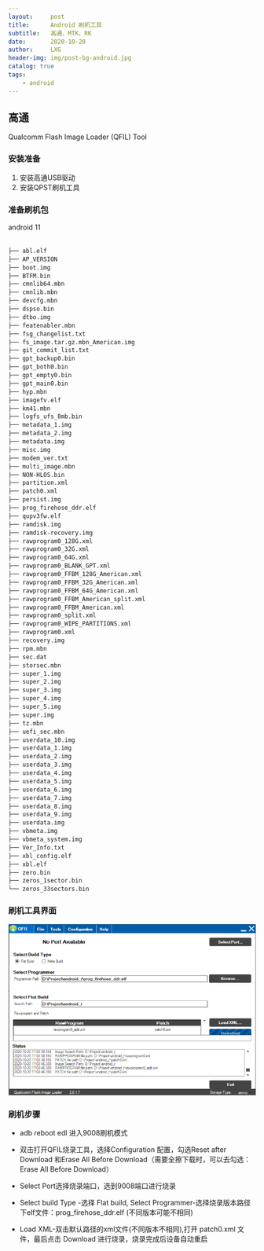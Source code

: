 ```yaml
---
layout:     post
title:      Android 刷机工具
subtitle:   高通、MTK、RK
date:       2020-1O-20
author:     LXG
header-img: img/post-bg-android.jpg
catalog: true
tags:
    - android
---
```


## 高通

Qualcomm Flash Image Loader (QFIL) Tool

### 安装准备

1. 安装高通USB驱动
2. 安装QPST刷机工具

### 准备刷机包

android 11

```txt

├── abl.elf
├── AP_VERSION
├── boot.img
├── BTFM.bin
├── cmnlib64.mbn
├── cmnlib.mbn
├── devcfg.mbn
├── dspso.bin
├── dtbo.img
├── featenabler.mbn
├── fsg_changelist.txt
├── fs_image.tar.gz.mbn_American.img
├── git_commit_list.txt
├── gpt_backup0.bin
├── gpt_both0.bin
├── gpt_empty0.bin
├── gpt_main0.bin
├── hyp.mbn
├── imagefv.elf
├── km41.mbn
├── logfs_ufs_8mb.bin
├── metadata_1.img
├── metadata_2.img
├── metadata.img
├── misc.img
├── modem_ver.txt
├── multi_image.mbn
├── NON-HLOS.bin
├── partition.xml
├── patch0.xml
├── persist.img
├── prog_firehose_ddr.elf
├── qupv3fw.elf
├── ramdisk.img
├── ramdisk-recovery.img
├── rawprogram0_128G.xml
├── rawprogram0_32G.xml
├── rawprogram0_64G.xml
├── rawprogram0_BLANK_GPT.xml
├── rawprogram0_FFBM_128G_American.xml
├── rawprogram0_FFBM_32G_American.xml
├── rawprogram0_FFBM_64G_American.xml
├── rawprogram0_FFBM_American_split.xml
├── rawprogram0_FFBM_American.xml
├── rawprogram0_split.xml
├── rawprogram0_WIPE_PARTITIONS.xml
├── rawprogram0.xml
├── recovery.img
├── rpm.mbn
├── sec.dat
├── storsec.mbn
├── super_1.img
├── super_2.img
├── super_3.img
├── super_4.img
├── super_5.img
├── super.img
├── tz.mbn
├── uefi_sec.mbn
├── userdata_10.img
├── userdata_1.img
├── userdata_2.img
├── userdata_3.img
├── userdata_4.img
├── userdata_5.img
├── userdata_6.img
├── userdata_7.img
├── userdata_8.img
├── userdata_9.img
├── userdata.img
├── vbmeta.img
├── vbmeta_system.img
├── Ver_Info.txt
├── xbl_config.elf
├── xbl.elf
├── zero.bin
├── zeros_1sector.bin
└── zeros_33sectors.bin

```

### 刷机工具界面

![qfil](/images/android_r/qfil.png)

### 刷机步骤

* adb reboot edl 进入9008刷机模式

* 双击打开QFIL烧录工具，选择Configuration 配置，勾选Reset after Download 和Erase All Before Download（需要全擦下载时，可以去勾选：Erase All Before Download）

* Select Port选择烧录端口，选到9008端口进行烧录

* Select build Type -选择 Flat build, Select Programmer-选择烧录版本路径下elf文件：prog_firehose_ddr.elf (不同版本可能不相同)

* Load XML-双击默认路径的xml文件(不同版本不相同),打开 patch0.xml 文件，最后点击 Download 进行烧录，烧录完成后设备自动重启




